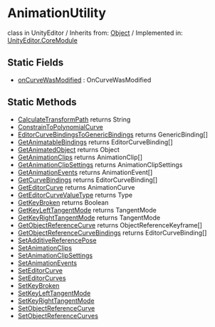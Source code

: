 # AnimationUtility
class in UnityEditor
 / Inherits from: <a href="https://docs.unity3d.com/6000.2/Documentation/ScriptReference/Object.html">Object</a> / Implemented in: <a href="https://docs.unity3d.com/6000.2/Documentation/ScriptReference/UnityEditor.CoreModule.html">UnityEditor.CoreModule</a>

## Static Fields
- <a href="https://docs.unity3d.com/6000.2/Documentation/ScriptReference/AnimationUtility-onCurveWasModified.html">onCurveWasModified</a> : OnCurveWasModified

## Static Methods
- <a href="https://docs.unity3d.com/6000.2/Documentation/ScriptReference/AnimationUtility.CalculateTransformPath.html">CalculateTransformPath</a> returns String
- <a href="https://docs.unity3d.com/6000.2/Documentation/ScriptReference/AnimationUtility.ConstrainToPolynomialCurve.html">ConstrainToPolynomialCurve</a>
- <a href="https://docs.unity3d.com/6000.2/Documentation/ScriptReference/AnimationUtility.EditorCurveBindingsToGenericBindings.html">EditorCurveBindingsToGenericBindings</a> returns GenericBinding[]
- <a href="https://docs.unity3d.com/6000.2/Documentation/ScriptReference/AnimationUtility.GetAnimatableBindings.html">GetAnimatableBindings</a> returns EditorCurveBinding[]
- <a href="https://docs.unity3d.com/6000.2/Documentation/ScriptReference/AnimationUtility.GetAnimatedObject.html">GetAnimatedObject</a> returns Object
- <a href="https://docs.unity3d.com/6000.2/Documentation/ScriptReference/AnimationUtility.GetAnimationClips.html">GetAnimationClips</a> returns AnimationClip[]
- <a href="https://docs.unity3d.com/6000.2/Documentation/ScriptReference/AnimationUtility.GetAnimationClipSettings.html">GetAnimationClipSettings</a> returns AnimationClipSettings
- <a href="https://docs.unity3d.com/6000.2/Documentation/ScriptReference/AnimationUtility.GetAnimationEvents.html">GetAnimationEvents</a> returns AnimationEvent[]
- <a href="https://docs.unity3d.com/6000.2/Documentation/ScriptReference/AnimationUtility.GetCurveBindings.html">GetCurveBindings</a> returns EditorCurveBinding[]
- <a href="https://docs.unity3d.com/6000.2/Documentation/ScriptReference/AnimationUtility.GetEditorCurve.html">GetEditorCurve</a> returns AnimationCurve
- <a href="https://docs.unity3d.com/6000.2/Documentation/ScriptReference/AnimationUtility.GetEditorCurveValueType.html">GetEditorCurveValueType</a> returns Type
- <a href="https://docs.unity3d.com/6000.2/Documentation/ScriptReference/AnimationUtility.GetKeyBroken.html">GetKeyBroken</a> returns Boolean
- <a href="https://docs.unity3d.com/6000.2/Documentation/ScriptReference/AnimationUtility.GetKeyLeftTangentMode.html">GetKeyLeftTangentMode</a> returns TangentMode
- <a href="https://docs.unity3d.com/6000.2/Documentation/ScriptReference/AnimationUtility.GetKeyRightTangentMode.html">GetKeyRightTangentMode</a> returns TangentMode
- <a href="https://docs.unity3d.com/6000.2/Documentation/ScriptReference/AnimationUtility.GetObjectReferenceCurve.html">GetObjectReferenceCurve</a> returns ObjectReferenceKeyframe[]
- <a href="https://docs.unity3d.com/6000.2/Documentation/ScriptReference/AnimationUtility.GetObjectReferenceCurveBindings.html">GetObjectReferenceCurveBindings</a> returns EditorCurveBinding[]
- <a href="https://docs.unity3d.com/6000.2/Documentation/ScriptReference/AnimationUtility.SetAdditiveReferencePose.html">SetAdditiveReferencePose</a>
- <a href="https://docs.unity3d.com/6000.2/Documentation/ScriptReference/AnimationUtility.SetAnimationClips.html">SetAnimationClips</a>
- <a href="https://docs.unity3d.com/6000.2/Documentation/ScriptReference/AnimationUtility.SetAnimationClipSettings.html">SetAnimationClipSettings</a>
- <a href="https://docs.unity3d.com/6000.2/Documentation/ScriptReference/AnimationUtility.SetAnimationEvents.html">SetAnimationEvents</a>
- <a href="https://docs.unity3d.com/6000.2/Documentation/ScriptReference/AnimationUtility.SetEditorCurve.html">SetEditorCurve</a>
- <a href="https://docs.unity3d.com/6000.2/Documentation/ScriptReference/AnimationUtility.SetEditorCurves.html">SetEditorCurves</a>
- <a href="https://docs.unity3d.com/6000.2/Documentation/ScriptReference/AnimationUtility.SetKeyBroken.html">SetKeyBroken</a>
- <a href="https://docs.unity3d.com/6000.2/Documentation/ScriptReference/AnimationUtility.SetKeyLeftTangentMode.html">SetKeyLeftTangentMode</a>
- <a href="https://docs.unity3d.com/6000.2/Documentation/ScriptReference/AnimationUtility.SetKeyRightTangentMode.html">SetKeyRightTangentMode</a>
- <a href="https://docs.unity3d.com/6000.2/Documentation/ScriptReference/AnimationUtility.SetObjectReferenceCurve.html">SetObjectReferenceCurve</a>
- <a href="https://docs.unity3d.com/6000.2/Documentation/ScriptReference/AnimationUtility.SetObjectReferenceCurves.html">SetObjectReferenceCurves</a>
